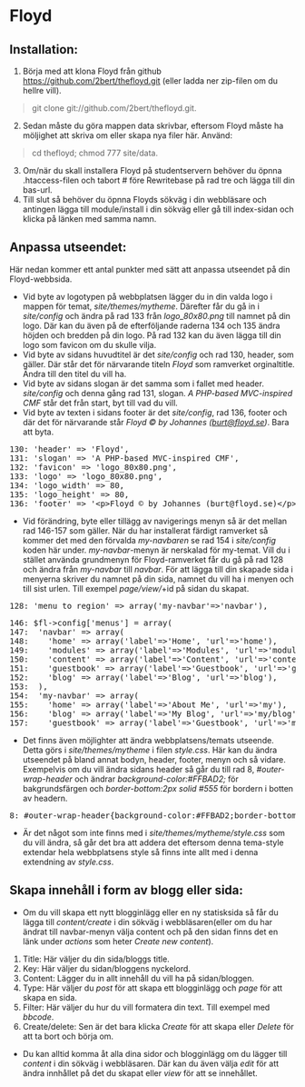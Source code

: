 Floyd
=====

Installation:
-----
1. Börja med att klona Floyd från github https://github.com/2bert/thefloyd.git (eller ladda ner zip-filen om du hellre vill).
> git clone git://github.com/2bert/thefloyd.git.

2. Sedan måste du göra mappen data skrivbar, eftersom Floyd måste ha möljighet att skriva om eller skapa nya filer här. Använd:
> cd thefloyd; chmod 777 site/data.

3. Om/när du skall installera Floyd på studentservern behöver du öpnna .htaccess-filen och tabort # före Rewritebase på rad tre och lägga till din bas-url.
4. Till slut så behöver du öpnna Floyds sökväg i din webbläsare och antingen lägga till module/install i din sökväg eller gå till index-sidan och klicka på länken med samma namn.

Anpassa utseendet:
-----

Här nedan kommer ett antal punkter med sätt att anpassa utseendet på din Floyd-webbsida.

+ Vid byte av logotypen på webbplatsen lägger du in din valda logo i mappen för temat, *site/themes/mytheme*. Därefter får du gå in i *site/config* och ändra på rad 133 från *logo_80x80.png* till namnet på din logo. Där kan du även på de efterföljande raderna 134 och 135 ändra höjden och bredden på din logo. På rad 132 kan du även lägga till din logo som favicon om du skulle vilja.
+ Vid byte av sidans huvudtitel är det *site/config* och rad 130, header, som gäller. Där står det för närvarande titeln *Floyd* som ramverket orginaltitle. Ändra till den titel du vill ha.   
+ Vid byte av sidans slogan är det samma som i fallet med header. *site/config* och denna gång rad 131, slogan. *A PHP-based MVC-inspired CMF* står det från start, byt till vad du vill.
+ Vid byte av texten i sidans footer är det *site/config*, rad 136, footer och där det för närvarande står *Floyd &copy; by Johannes (burt@floyd.se)*. Bara att byta.

<pre>
130: 'header' => 'Floyd',
131: 'slogan' => 'A PHP-based MVC-inspired CMF',
132: 'favicon' => 'logo_80x80.png',
133: 'logo' => 'logo_80x80.png',
134: 'logo_width' => 80,
135: 'logo_height' => 80,
136: 'footer' => '&lt;p&gt;Floyd &copy; by Johannes (burt@floyd.se)&lt;/p&gt;',
</pre>

+ Vid förändring, byte eller tillägg av navigerings menyn så är det mellan rad 146-157 som gäller. När du har installerat färdigt ramverket så kommer det med den förvalda *my-navbaren* se rad 154 i *site/config* koden här under. *my-navbar*-menyn är nerskalad för my-temat. Vill du i stället använda grundmenyn för Floyd-ramverket får du gå på rad 128 och ändra från *my-navbar* till *navbar*. För att lägga till din skapade sida i menyerna skriver du namnet på din sida, namnet du vill ha i menyen och till sist urlen. Till exempel *page/view/*+id på sidan du skapat.

<pre>
128: 'menu_to_region' => array('my-navbar'=>'navbar'),
</pre>
<pre>
146: $fl->config['menus'] = array(
147:  'navbar' => array(
148:    'home' => array('label'=>'Home', 'url'=>'home'),
149:    'modules' => array('label'=>'Modules', 'url'=>'module'),
150:    'content' => array('label'=>'Content', 'url'=>'content'),
151:    'guestbook' => array('label'=>'Guestbook', 'url'=>'guestbook'),
152:    'blog' => array('label'=>'Blog', 'url'=>'blog'),
153:  ),
154:  'my-navbar' => array(
155:    'home' => array('label'=>'About Me', 'url'=>'my'),
156:    'blog' => array('label'=>'My Blog', 'url'=>'my/blog'),
157:    'guestbook' => array('label'=>'Guestbook', 'url'=>'my/guestbook'),
</pre>

+ Det finns även möjlighter att ändra webbplatsens/temats utseende. Detta görs i *site/themes/mytheme* i filen *style.css*. Här kan du ändra utseendet på bland annat bodyn, header, footer, menyn och så vidare.
  Exempelvis om du vill ändra sidans header så går du till rad 8, *#outer-wrap-header* och ändrar *background-color:#FFBAD2;* för bakgrundsfärgen och *border-bottom:2px solid #555* för bordern i botten av headern.
  
<pre>
8: #outer-wrap-header{background-color:#FFBAD2;border-bottom:2px solid #555}
</pre>  

+ Är det något som inte finns med i *site/themes/mytheme/style.css* som du vill ändra, så går det bra att addera det eftersom denna tema-style extendar hela webbplatsens style så finns inte allt med i denna extendning av *style.css*.

Skapa innehåll i form av blogg eller sida:
-----

+ Om du vill skapa ett nytt blogginlägg eller en ny statisksida så får du lägga till *content/create* i din sökväg i webbläsaren(eller om du har ändrat till navbar-menyn välja content och på den sidan finns det en länk under *actions* som heter *Create new content*).

1. Title: Här väljer du din sida/bloggs title.
2. Key: Här väljer du sidan/bloggens nyckelord.
3. Content: Lägger du in allt innehåll du vill ha på sidan/bloggen.
4. Type: Här väljer du *post* för att skapa ett blogginlägg och *page* för att skapa en sida.
5. Filter: Här väljer du hur du vill formatera din text. Till exempel med *bbcode*.
6. Create/delete: Sen är det bara klicka *Create* för att skapa eller *Delete* för att ta bort och börja om.

+ Du kan alltid komma åt alla dina sidor och blogginlägg om du lägger till *content* i din sökväg i webbläsaren. Där kan du även välja *edit* för att ändra innhållet på det du skapat eller *view* för att se innehållet.

